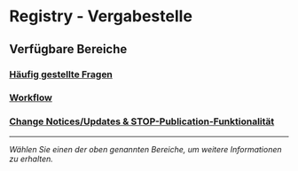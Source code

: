 # Registry - Vergabestelle

## Verfügbare Bereiche

### [Häufig gestellte Fragen](faq/faq_registry.md)

### [Workflow](documentation/Workflow.md)

### [Change Notices/Updates & STOP-Publication-Funktionalität](documentation/STOP_update_and_change_notices.md)


---

*Wählen Sie einen der oben genannten Bereiche, um weitere Informationen zu erhalten.*
